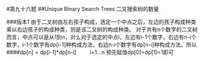 #第九十六题
##Unique Binary Search Trees
二叉搜索树的数量

###版本1
由于二叉树由左右孩子构成，选定一个中点之后，左边的孩子构成种类乘以右边孩子的构成种类，则是该二叉树的构成种类。
对于共有n个数字的二叉树而言，中点可以是从1到n，对么对于选定的中点i，左边有i-1个数字，右边有n-i个数字，i-1个数字有dp[i-1]种构成方法，右边n-i个数字有dp[n-i]种构成方法。所以
####dp[n] = dp[i-1]*dp[n-i]  　　 i=1...n
预先赋值dp[0]=dp[1]=1即可
